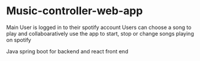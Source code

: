 # Music-controller-web-app

Main User is logged in to their spotify account
Users can choose a song to play and collaboaratively use the app to start, stop or change songs playing on spotify 

Java spring boot for backend and react front end 
